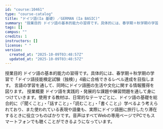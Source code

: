 ```yaml
---
id: "course:10461"
type: "course-catalog"
title: "ドイツ語(Ia 基礎) ／GERMAN (Ia BASIC)"
summary: "授業目的 ドイツ語の基本的能力の習得です。具体的には、春学期＋秋学期の学習で「ドイツ語技能検定試験（独検）」4級に合格できるレベル達成を目指します。 言語の学習を通して、同時にドイツ語圏の生活や文化に関する情報獲得を図ります。 授業概要 ド…"
tags: []
campus: ""
credits: 1
instructors: []
license: " "
version:
  created_at: "2025-10-09T03:48:57Z"
  updated_at: "2025-10-09T03:48:57Z"
---
```


授業目的 ドイツ語の基本的能力の習得です。具体的には、春学期＋秋学期の学習で「ドイツ語技能検定試験（独検）」4級に合格できるレベル達成を目指します。 言語の学習を通して、同時にドイツ語圏の生活や文化に関する情報獲得を図ります。 授業概要 ドイツ語を実践的・発展的な課題や練習問題を通して身につけていきます。使用する教材は、日常的なテーマごとに、ドイツ語の基礎を総合的に（「聞くこと」・「話すこと」・「読むこと」・「書くこと」）学べるよう考えられており、また使われている表現や語彙も、実際にドイツ語圏に旅行したり滞在するときに役立つものばかりです。音声はすべてWebの専用ページでPCでもスマートフォンでも聴くことができるようになっています。
